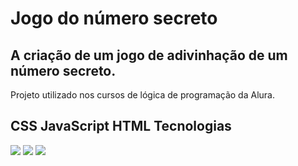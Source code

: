 <h1>Jogo do número secreto</h1>

<h2> A criação de um jogo de adivinhação de um número secreto. </h2>
<p>Projeto utilizado nos cursos de lógica de programação da Alura.</p>

## CSS  JavaScript HTML Tecnologias
<div>
  <img src="https://img.shields.io/badge/HTML-239120?style=for-the-badge&logo=html5&logoColor=white">
  <img src="https://img.shields.io/badge/CSS-239120?&style=for-the-badge&logo=css3&logoColor=purple">
  <img src="https://img.shields.io/badge/JavaScript-F7DF1E?style=for-the-badge&logo=javascript&logoColor=black">
</div>


